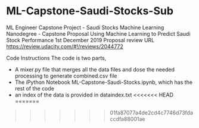# ML-Capstone-Saudi-Stocks-Sub
ML Engineer Capstone Project - Saudi Stocks
Machine Learning Nanodegree - Capstone Proposal
Using Machine Learning to Predict Saudi Stock Performance
1st December 2019
Proposal review URL https://review.udacity.com/#!/reviews/2044772

Code Instructions
The code is two parts,
- A mixer.py file that merges all the data files and dose the needed processing to generate
  combined.csv file 
- The iPython Notebook ML-Capstone-Saudi-Stocks.ipynb, which has the rest of the code
- an index of the data is provided in dataindex.txt
<<<<<<< HEAD
=======

>>>>>>> 01fa87077a4de2cd4c7746d73fdaccdfa88001ae

